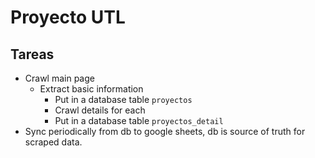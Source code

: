 # Proyecto UTL

## Tareas

- Crawl main page
  - Extract basic information
    - Put in a database table `proyectos`
    - Crawl details for each
    - Put in a database table `proyectos_detail`
- Sync periodically from db to google sheets, db is source of truth for scraped data.
